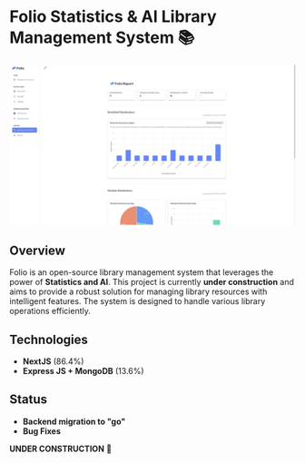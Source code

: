 # Folio Statistics & AI Library Management System 📚

![](asset_1.jpg)

## Overview

Folio is an open-source library management system that leverages the power of **Statistics and AI**. This project is currently **under construction** and aims to provide a robust solution for managing library resources with intelligent features. The system is designed to handle various library operations efficiently.

## Technologies

* **NextJS** (86.4%)
* **Express JS + MongoDB** (13.6%)

## Status
* **Backend migration to "go"**
* **Bug Fixes**
  

**UNDER CONSTRUCTION** 🚧
